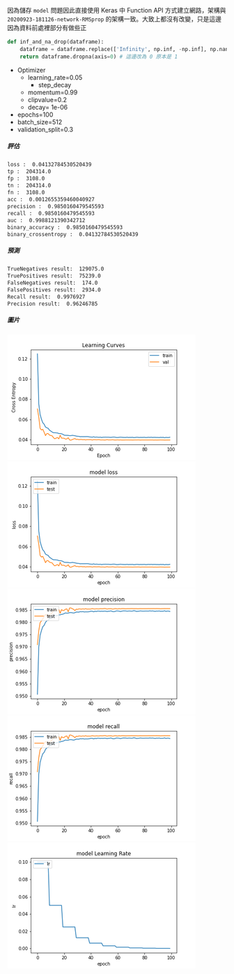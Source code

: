 因為儲存 `model` 問題因此直接使用 Keras 中 Function API 方式建立網路，架構與 `20200923-181126-network-RMSprop` 的架構一致。大致上都沒有改變，只是這邊因為資料前處裡部分有做些正

```python
def inf_and_na_drop(dataframe):
    dataframe = dataframe.replace(['Infinity', np.inf, -np.inf], np.nan)
    return dataframe.dropna(axis=0) # 這邊改為 0 原本是 1
```

- Optimizer
    - learning_rate=0.05
        - step_decay
    - momentum=0.99
    - clipvalue=0.2
    - decay= 1e-06
- epochs=100
- batch_size=512
- validation_split=0.3

##### 評估

```
loss :  0.04132784530520439
tp :  204314.0
fp :  3108.0
tn :  204314.0
fn :  3108.0
acc :  0.0012655359460040927
precision :  0.9850160479545593
recall :  0.9850160479545593
auc :  0.9988121390342712
binary_accuracy :  0.9850160479545593
binary_crossentropy :  0.04132784530520439
```

##### 預測

```
TrueNegatives result:  129075.0
TruePositives result:  75239.0
FalseNegatives result:  174.0
FalsePositives result:  2934.0
Recall result:  0.9976927
Precision result:  0.96246785
```

##### 圖片
![](cross_entropy_graph_decay.png)
![](loss.png)
![](precision.png)
![](recall.png)
![](lr_decay.png)
